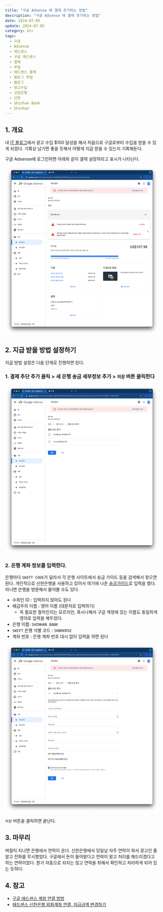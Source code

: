 ```yaml
---
title: "구글 Adsense 에 결제 추가하는 방법"
description: "구글 Adsense 에 결제 추가하는 방법"
date: 2024-07-05
update: 2024-07-05
category: etc
tags:
  - 구글
  - Adsense
  - 애드센스
  - 구글 애드센스
  - 결제
  - 부업
  - 애드센스 결제
  - 블로그 부업
  - 블로그
  - 광고수입
  - 신한은행
  - 신한
  - Shinhan Bank
  - Shinhan
---
```


## 1. 개요

내 [IT 블로그](https://blog.advenoh.pe.kr/)에서 광고 수입 $100 달성을 해서 처음으로 구글로부터 수입을 받을 수 있게 되었다. 기록상 남기면 좋을 듯해서 어떻게 지급 받을 수 있는지 기록해둔다.

구글 Adsense에 로그인하면 아래와 같이 결제 설정하라고 표시가 나타난다.

![](image-20240705204223014.png)

## 2. 지급 받을 방법 설정하기

지급 방법 설정은 다음 단계로 진행하면 된다.

### 1. 결제 추단 추가 클릭 > 새 은행 송금 세부정보 추가 > `저장` 버튼 클릭한다

![](image-20240705204232250.png)

### 2. 은행 계좌 정보를 입력한다.

은행마다 `SWIFT CODE`가 달라서 각 은행 사이트에서 송금 가이드 등을 검색해서 찾으면 된다. 개인적으로 신한은행을 사용하고 있어서 여기에 나온 [송금가이드](https://bank.shinhan.com/index.jsp#020503010200)로 입력을 했다. 아니면 은행을 방문해서 물어볼 수도 있다.

- 수취인 ID : 입력하지 않아도 된다
- 예금주의 이름 : 영어 이름 (대문자로 입력하기)
  - 꼭 필요한 절차인지는 모르지만, 혹시나해서 구글 계정에 있는 이름도 동일하게 영어로 입력을 해두었다.
- 은행 이름: `SHINHAN BANK`
- `SWIFT` 은행 식별 코드 : `SHBKKRSE`
- 계좌 번호 : 은행 계좌 번호 대시 없이 입력을 하면 된다

![](image-20240705204240536.png)

`저장` 버튼을 클릭하면 끝난다.

## 3. 마무리

며칠이 지나면 은행에서 연락이 온다. 신한은행에서 당일날 자주 연락이 와서 광고인 줄 알고 전화를 무시했었다. 구글에서 돈이 들어왔다고 연락이 왔고 처리를 해드리겠다고 하는 연락이었다. 뭔가 자동으로 되지는 않고 연락을 취해서 확인하고 처리하게 되어 있는 듯하다.

## 4. 참고

- [구글 애드센스 계좌 연결 방법](https://winters-story.tistory.com/entry/%EA%B5%AC%EA%B8%80%EC%95%A0%EB%93%9C%EC%84%BC%EC%8A%A4-%EA%B3%84%EC%A2%8C%EC%97%B0%EA%B2%B0%EB%B0%A9%EB%B2%95#google_vignette)
- [애드센스 신한은행 외화계좌 연결, 지급금액 변경하기](https://juicy-story.com/entry/애드센스-신한은행-외화계좌-연결-지급금액-변경하기#google_vignette)
